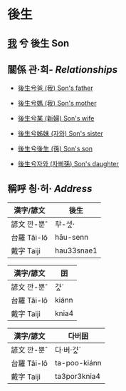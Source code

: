 # 後生
## [我](member1.md) 兮 後生 Son

## 關係 관·희- _Relationships_

- [後生兮爸 (我) Son's father](member1.md)

- [後生兮媽 (我) Son's mother](member1.md)

- [後生兮某 (新婦) Son's wife](member52.md)

- [後生兮姊妹 (자와) Son's sister](member20.md)

- [後生兮後生 (孫) Son's son](member53.md)

- [後生兮자와 (자뻐孫) Son's daughter](member54.md)



## 稱呼 칑·허· _Address_

漢字/諺文 | 後生
--- | ---
諺文 깐-뿐ˆ | ᄒᅷ-세ᇫ·
台羅 Tâi-lô | hāu-senn
戴字 Taiji | hau33snae1


漢字/諺文 | 囝
--- | ---
諺文 깐-뿐ˆ | 갸ᇫˊ
台羅 Tâi-lô | kiánn
戴字 Taiji | knia4


漢字/諺文 | 다버囝
--- | ---
諺文 깐-뿐ˆ | 다·버·갸ᇫˊ
台羅 Tâi-lô | ta-poo-kiánn
戴字 Taiji | ta3por3knia4


